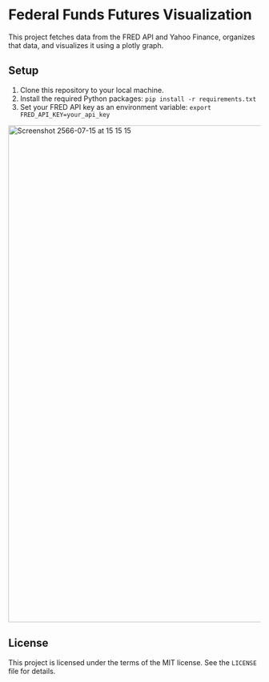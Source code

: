 # Federal Funds Futures Visualization

This project fetches data from the FRED API and Yahoo Finance, organizes that data, and visualizes it using a plotly graph.

## Setup

1. Clone this repository to your local machine.
2. Install the required Python packages: `pip install -r requirements.txt`
3. Set your FRED API key as an environment variable: `export FRED_API_KEY=your_api_key`

<img width="992" alt="Screenshot 2566-07-15 at 15 15 15" src="https://github.com/ssdrf/fedfundstool/assets/138875022/017f9110-1b79-448e-8451-f5d16f930077">

## License

This project is licensed under the terms of the MIT license. See the `LICENSE` file for details.
